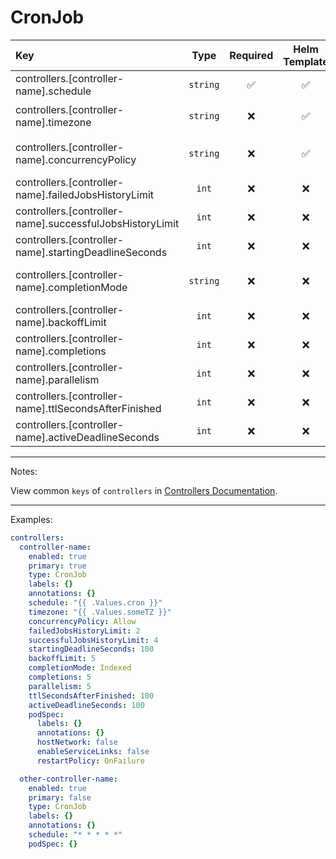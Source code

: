 # CronJob

| Key                                                      |   Type    | Required | Helm Template |                        Default                        | Description                                           |
| :------------------------------------------------------- | :-------: | :------: | :-----------: | :---------------------------------------------------: | :---------------------------------------------------- |
| controllers.[controller-name].schedule                   | `string`  |    ✅    |      ✅       |                         `""`                          | Define the schedule                                   |
| controllers.[controller-name].timezone                   | `string`  |    ❌    |      ✅       |                  `{{ .Values.TZ }}`                   | Define the timezone                                   |
| controllers.[controller-name].concurrencyPolicy          | `string`  |    ❌    |      ✅       |                       `Forbid`                        | Define the concurrencyPolicy (Allow, Replace, Forbid) |
| controllers.[controller-name].failedJobsHistoryLimit     |   `int`   |    ❌    |      ❌       |                          `1`                          | Define the failedJobsHistoryLimit                     |
| controllers.[controller-name].successfulJobsHistoryLimit |   `int`   |    ❌    |      ❌       |                          `3`                          | Define the successfulJobsHistoryLimit                 |
| controllers.[controller-name].startingDeadlineSeconds    |   `int`   |    ❌    |      ❌       |                                                       | Define the startingDeadlineSeconds                    |
| controllers.[controller-name].completionMode             | `string`  |    ❌    |      ❌       |                     `NonIndexed`                      | Define the completionMode (Indexed, NonIndexed)       |
| controllers.[controller-name].backoffLimit               |   `int`   |    ❌    |      ❌       |                          `5`                          | Define the backoffLimit                               |
| controllers.[controller-name].completions                |   `int`   |    ❌    |      ❌       |                                                       | Define the completions                                |
| controllers.[controller-name].parallelism                |   `int`   |    ❌    |      ❌       |                          `1`                          | Define the parallelism                                |
| controllers.[controller-name].ttlSecondsAfterFinished    |   `int`   |    ❌    |      ❌       |                         `120`                         | Define the ttlSecondsAfterFinished                    |
| controllers.[controller-name].activeDeadlineSeconds      |   `int`   |    ❌    |      ❌       |                                                       | Define the activeDeadlineSeconds                      |

---

Notes:

View common `keys` of `controllers` in [Controllers Documentation](controllers.md).

---

Examples:

```yaml
controllers:
  controller-name:
    enabled: true
    primary: true
    type: CronJob
    labels: {}
    annotations: {}
    schedule: "{{ .Values.cron }}"
    timezone: "{{ .Values.someTZ }}"
    concurrencyPolicy: Allow
    failedJobsHistoryLimit: 2
    successfulJobsHistoryLimit: 4
    startingDeadlineSeconds: 100
    backoffLimit: 5
    completionMode: Indexed
    completions: 5
    parallelism: 5
    ttlSecondsAfterFinished: 100
    activeDeadlineSeconds: 100
    podSpec:
      labels: {}
      annotations: {}
      hostNetwork: false
      enableServiceLinks: false
      restartPolicy: OnFailure

  other-controller-name:
    enabled: true
    primary: false
    type: CronJob
    labels: {}
    annotations: {}
    schedule: "* * * * *"
    podSpec: {}
```
